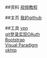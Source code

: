 ##资料
[视频教程](https://www.bilibili.com/video/av65117012/?p=5)  

##主页
[我的github](https://github.com/Herb2333/community)  

##工具
[vpn](https://www.baacloud33.com/modules/)  
[git登录实现OAuth](https://developer.github.com/apps/building-oauth-apps/creating-an-oauth-app/)  
[Bootstrap](https://v3.bootcss.com/getting-started/#examples)  
[Visual Paradigm]()  
[okhtp](https://square.github.io/okhttp/)


